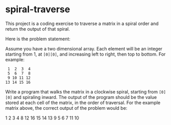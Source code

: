 # spiral-traverse

This project is a coding exercise to traverse a matrix in a spiral order and return the output of that spiral. 

Here is the problem statement:

Assume you have a two dimensional array. Each element will be an integer starting from 1, at `[0][0]`, and increasing left to right, then top to bottom. For example: 

``` 
 1  2  3  4
 5  6  7  8 
 9 10 11 12 
13 14 15 16 
``` 

Write a program that walks the matrix in a clockwise spiral, starting from `[0][0]` and spiraling inward. The output of the program should be the value stored at each cell of the matrix, in the order of traversal. For the example matrix above, the correct output of the problem would be: 

1 2 3 4 8 12 16 15 14 13 9 5 6 7 11 10
